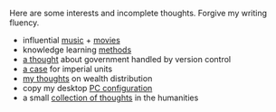 <link href="../css/dark_theme.css" rel="stylesheet" />
<link href="../css/profile.css" rel="stylesheet" />

Here are some interests and incomplete thoughts. Forgive my writing fluency.

<div class="content">
<div class="list">

- influential [music](./music.md) + [movies](./movies.md)
- knowledge learning [methods](./info_consumption.md)
- [a thought](./govt_version_control.md) about government handled by version control
- [a case](./imperial_units.md) for imperial units
- [my thoughts](./wealth_dist.md) on wealth distribution
- copy my desktop [PC configuration](../pc/index.md)
- a small [collection of thoughts](./conv.md) in the humanities

</div>
</div>
